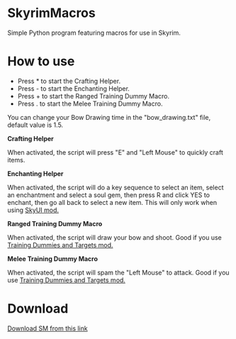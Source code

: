# SkyrimMacros
Simple Python program featuring macros for use in Skyrim.

# How to use

- Press * to start the Crafting Helper.
- Press - to start the Enchanting Helper.
- Press + to start the Ranged Training Dummy Macro.
- Press . to start the Melee Training Dummy Macro.

You can change your Bow Drawing time in the "bow_drawing.txt" file, default value is 1.5.

**Crafting Helper**

When activated, the script will press "E" and "Left Mouse" to quickly craft items.

**Enchanting Helper**

When activated, the script will do a key sequence to select an item, select an enchantment and select a soul gem, then press R and click YES to enchant, then go all back to select a new item. This will only work when using [SkyUI mod.]([https://www.nexusmods.com/skyrim/mods/23698](https://www.nexusmods.com/skyrim/mods/3863))

**Ranged Training Dummy Macro**

When activated, the script will draw your bow and shoot. Good if you use [Training Dummies and Targets mod.](https://www.nexusmods.com/skyrim/mods/23698)

**Melee Training Dummy Macro**

When activated, the script will spam the "Left Mouse" to attack. Good if you use [Training Dummies and Targets mod.](https://www.nexusmods.com/skyrim/mods/23698)

# Download

[Download SM from this link](https://github.com/ils94/SkyrimMacros/releases/download/release/SM.zip)

